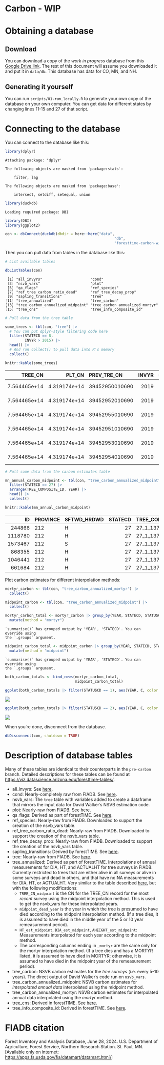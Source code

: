 # Carbon - WIP


# Obtaining a database

## Download

You can download a copy of the *work in progress* database from this
[Google Drive
link](https://drive.google.com/file/d/1Ndn63S4ZWDvttZMcXUj8Wx8ziqCCClIf/view?usp=sharing).
The rest of this document will assume you downloaded it and put it in
`data/db`. This database has data for CO, MN, and NH.

## Generating it yourself

You can run `scripts/01-run_locally.R` to generate your own copy of the
database on your own computer. You can get data for different states by
changing lines 11-15 and 27 of that script.

# Connecting to the database

You can connect to the database like this:

``` r
library(dplyr)
```


    Attaching package: 'dplyr'

    The following objects are masked from 'package:stats':

        filter, lag

    The following objects are masked from 'package:base':

        intersect, setdiff, setequal, union

``` r
library(duckdb)
```

    Loading required package: DBI

``` r
library(DBI)
library(ggplot2)

con <- dbConnect(duckdb(dbdir = here::here("data",
                                                  "db",
                                                  "foresttime-carbon-wip.duckdb")))
```

Then you can pull data from tables in the database like this:

``` r
# List available tables

dbListTables(con)
```

     [1] "all_invyrs"                      "cond"                           
     [3] "nsvb_vars"                       "plot"                           
     [5] "qa_flags"                        "ref_species"                    
     [7] "ref_tree_carbon_ratio_dead"      "ref_tree_decay_prop"            
     [9] "sapling_transitions"             "tree"                           
    [11] "tree_annualized"                 "tree_carbon"                    
    [13] "tree_carbon_annualized_midpoint" "tree_carbon_annualized_mortyr"  
    [15] "tree_cns"                        "tree_info_composite_id"         

``` r
# Pull data from the tree table

some_trees <- tbl(con, "tree") |>
  # You can put dplyr-style filtering code here
  filter(STATECD == 8,
         INVYR > 2015) |>
  head() |>
  # And run collect() to pull data into R's memory
  collect()

knitr::kable(some_trees)
```

| TREE_CN | PLT_CN | PREV_TRE_CN | INVYR | STATECD | UNITCD | COUNTYCD | PLOT | SUBP | TREE | CONDID | PREVCOND | STATUSCD | SPCD | SPGRPCD | DIA | DIAHTCD | HT | HTCD | ACTUALHT | TREECLCD | CR | CCLCD | TREEGRCD | AGENTCD | CULL | DAMLOC1 | DAMTYP1 | DAMSEV1 | DAMLOC2 | DAMTYP2 | DAMSEV2 | DECAYCD | STOCKING | WDLDSTEM | VOLCFNET | VOLCFGRS | VOLCSNET | VOLCSGRS | VOLBFNET | VOLBFGRS | VOLCFSND | DIACHECK | MORTYR | SALVCD | UNCRCD | CPOSCD | CLIGHTCD | CVIGORCD | CDENCD | CDIEBKCD | TRANSCD | TREEHISTCD | BHAGE | TOTAGE | CULLDEAD | CULLFORM | CULLMSTOP | CULLBF | CULLCF | BFSND | CFSND | SAWHT | BOLEHT | FORMCL | HTCALC | HRDWD_CLUMP_CD | SITREE | CREATED_DATE | MODIFIED_DATE | MORTCD | HTDMP | ROUGHCULL | MIST_CL_CD | CULL_FLD | RECONCILECD | PREVDIA | P2A_GRM_FLG | TREECLCD_NERS | TREECLCD_SRS | TREECLCD_NCRS | TREECLCD_RMRS | STANDING_DEAD_CD | PREV_STATUS_CD | PREV_WDLDSTEM | TPA_UNADJ | DRYBIO_BOLE | DRYBIO_STUMP | DRYBIO_BG | CARBON_AG | CARBON_BG | CYCLE | SUBCYCLE | BORED_CD_PNWRS | DAMLOC1_PNWRS | DAMLOC2_PNWRS | DIACHECK_PNWRS | DMG_AGENT1_CD_PNWRS | DMG_AGENT2_CD_PNWRS | DMG_AGENT3_CD_PNWRS | MIST_CL_CD_PNWRS | SEVERITY1_CD_PNWRS | SEVERITY1A_CD_PNWRS | SEVERITY1B_CD_PNWRS | SEVERITY2_CD_PNWRS | SEVERITY2A_CD_PNWRS | SEVERITY2B_CD_PNWRS | SEVERITY3_CD_PNWRS | UNKNOWN_DAMTYP1_PNWRS | UNKNOWN_DAMTYP2_PNWRS | PREV_PNTN_SRS | DISEASE_SRS | DIEBACK_SEVERITY_SRS | DAMAGE_AGENT_CD1 | DAMAGE_AGENT_CD2 | DAMAGE_AGENT_CD3 | CENTROID_DIA | CENTROID_DIA_HT | CENTROID_DIA_HT_ACTUAL | UPPER_DIA | UPPER_DIA_HT | VOLCSSND | DRYBIO_SAWLOG | DAMAGE_AGENT_CD1_SRS | DAMAGE_AGENT_CD2_SRS | DAMAGE_AGENT_CD3_SRS | DRYBIO_AG | ACTUALHT_CALC | ACTUALHT_CALC_CD | CULL_BF_ROTTEN | CULL_BF_ROTTEN_CD | CULL_BF_ROUGH | CULL_BF_ROUGH_CD | PREVDIA_FLD | TREECLCD_31_NCRS | TREE_GRADE_NCRS | BOUGHS_AVAILABLE_NCRS | BOUGHS_HRVST_NCRS | TREECLCD_31_NERS | AGENTCD_NERS | BFSNDCD_NERS | AGECHKCD_RMRS | PREV_ACTUALHT_RMRS | PREV_AGECHKCD_RMRS | PREV_BHAGE_RMRS | PREV_HT_RMRS | PREV_TOTAGE_RMRS | PREV_TREECLCD_RMRS | RADAGECD_RMRS | RADGRW_RMRS | VOLBSGRS | VOLBSNET | SAPLING_FUSIFORM_SRS | EPIPHYTE_PNWRS | ROOT_HT_PNWRS | CAVITY_USE_PNWRS | CORE_LENGTH_PNWRS | CULTURALLY_KILLED_PNWRS | DIA_EST_PNWRS | GST_PNWRS | INC10YR_PNWRS | INC5YRHT_PNWRS | INC5YR_PNWRS | RING_COUNT_INNER_2INCHES_PNWRS | RING_COUNT_PNWRS | SNAG_DIS_CD_PNWRS | CONEPRESCD1 | CONEPRESCD2 | CONEPRESCD3 | MASTCD | VOLTSGRS | VOLTSGRS_BARK | VOLTSSND | VOLTSSND_BARK | VOLCFGRS_STUMP | VOLCFGRS_STUMP_BARK | VOLCFSND_STUMP | VOLCFSND_STUMP_BARK | VOLCFGRS_BARK | VOLCFGRS_TOP | VOLCFGRS_TOP_BARK | VOLCFSND_BARK | VOLCFSND_TOP | VOLCFSND_TOP_BARK | VOLCFNET_BARK | VOLCSGRS_BARK | VOLCSSND_BARK | VOLCSNET_BARK | DRYBIO_STEM | DRYBIO_STEM_BARK | DRYBIO_STUMP_BARK | DRYBIO_BOLE_BARK | DRYBIO_BRANCH | DRYBIO_FOLIAGE | DRYBIO_SAWLOG_BARK | PREV_ACTUALHT_FLD | PREV_HT_FLD | PLOT_COMPOSITE_ID | TREE_COMPOSITE_ID |
|---:|---:|:---|---:|---:|---:|---:|---:|---:|---:|---:|:---|---:|---:|---:|---:|---:|---:|---:|---:|---:|---:|---:|:---|---:|---:|:---|:---|:---|:---|:---|:---|:---|---:|---:|---:|---:|---:|---:|---:|---:|---:|---:|:---|---:|:---|:---|:---|:---|:---|:---|:---|:---|---:|---:|:---|:---|:---|:---|:---|:---|:---|:---|:---|:---|:---|:---|:---|:---|:---|:---|:---|:---|:---|:---|:---|:---|:---|:---|:---|:---|:---|---:|:---|:---|---:|---:|---:|---:|---:|---:|---:|---:|:---|:---|:---|:---|:---|:---|:---|:---|:---|:---|:---|:---|:---|:---|:---|:---|:---|:---|:---|:---|:---|:---|:---|:---|:---|:---|:---|:---|:---|:---|:---|:---|:---|---:|:---|:---|:---|:---|:---|:---|:---|:---|:---|:---|:---|:---|:---|:---|:---|:---|:---|:---|:---|:---|:---|:---|:---|:---|:---|:---|:---|:---|:---|:---|:---|:---|:---|:---|:---|:---|:---|:---|:---|:---|:---|:---|:---|---:|:---|---:|:---|:---|:---|:---|:---|:---|:---|:---|:---|:---|:---|:---|:---|:---|:---|:---|:---|---:|---:|:---|:---|:---|:---|:---|:---|:---|
| 7.564465e+14 | 4.319174e+14 | 39452950010690 | 2019 | 8 | 2 | 43 | 82555 | 2 | 5 | 1 | 1 | 1 | 69 | 23 | 6.4 | 2 | 9 | 1 | 9 | 3 | 50 | 4 | NA | NA | 0 | NA | NA | NA | NA | NA | NA | NA | 0.6539 | 2 | NA | NA | NA | NA | NA | NA | NA | 0 | NA | NA | 85 | NA | NA | NA | NA | NA | NA | NA | NA | 99 | 60 | NA | 0 | NA | NA | NA | NA | NA | NA | NA | 9 | NA | NA | 2020-06-25 11:27:28 | 2024-04-08 21:06:20 | NA | NA | NA | 0 | 0 | NA | 6.1 | NA | NA | NA | NA | 2 | NA | 1 | 2 | 6.018046 | NA | NA | 5.072544 | 16.13346 | 2.419603 | 3 | 8 | NA | NA | NA | NA | NA | NA | NA | NA | NA | NA | NA | NA | NA | NA | NA | NA | NA | NA | NA | NA | 90002 | 90011 | 0 | NA | NA | NA | NA | NA | NA | NA | NA | NA | NA | 33.82276 | NA | NA | NA | NA | NA | NA | 6.1 | NA | NA | NA | NA | NA | NA | NA | 1 | 9 | 1 | NA | 9 | 89 | 2 | 2 | 1 | NA | NA | NA | NA | NA | NA | NA | NA | NA | NA | NA | NA | NA | NA | NA | NA | NA | NA | NA | NA | 0.780841 | NA | 0.780841 | NA | NA | NA | NA | NA | NA | NA | NA | NA | NA | NA | NA | NA | NA | NA | NA | NA | NA | NA | NA | 8.506236 | NA | NA | NA | 8_2_43_82555 | 8_2_43_82555_2_5 |
| 7.564465e+14 | 4.319174e+14 | 39452952010690 | 2019 | 8 | 2 | 43 | 82555 | 2 | 7 | 1 | 1 | 1 | 106 | 23 | 7.4 | 2 | 17 | 1 | 17 | 3 | 70 | 3 | NA | NA | 0 | NA | NA | NA | NA | NA | NA | NA | 1.7132 | 1 | NA | NA | NA | NA | NA | NA | NA | 0 | NA | NA | 85 | NA | NA | NA | NA | NA | NA | NA | NA | NA | 0 | NA | 0 | NA | NA | NA | NA | NA | NA | NA | 17 | NA | NA | 2020-06-25 11:27:28 | 2024-04-08 21:06:20 | NA | NA | NA | 0 | 0 | NA | 7.0 | NA | NA | NA | NA | 2 | NA | 1 | 1 | 6.018046 | NA | NA | 18.895346 | 44.23437 | 8.994185 | 3 | 8 | NA | NA | NA | NA | NA | NA | NA | NA | NA | NA | NA | NA | NA | NA | NA | NA | NA | NA | NA | NA | 0 | NA | NA | NA | NA | NA | NA | NA | NA | NA | NA | NA | NA | 92.92934 | NA | NA | NA | NA | NA | NA | 7.0 | NA | NA | NA | NA | NA | NA | NA | NA | 17 | NA | NA | 17 | NA | 2 | 4 | NA | NA | NA | NA | NA | NA | NA | NA | NA | NA | NA | NA | NA | NA | NA | NA | NA | NA | NA | NA | NA | 2.675795 | NA | 2.675795 | NA | NA | NA | NA | NA | NA | NA | NA | NA | NA | NA | NA | NA | NA | NA | NA | NA | NA | NA | NA | 10.494132 | NA | NA | NA | 8_2_43_82555 | 8_2_43_82555_2_7 |
| 7.564465e+14 | 4.319174e+14 | 39452955010690 | 2019 | 8 | 2 | 43 | 82555 | 2 | 10 | 1 | 1 | 1 | 69 | 23 | 10.4 | 2 | 9 | 1 | 9 | 3 | 80 | 3 | NA | NA | 0 | NA | NA | NA | NA | NA | NA | NA | 3.2265 | 2 | NA | NA | NA | NA | NA | NA | NA | 2 | NA | NA | 90 | NA | NA | NA | NA | NA | NA | NA | NA | NA | 30 | NA | 0 | NA | NA | NA | NA | NA | NA | NA | 9 | NA | NA | 2020-06-25 11:27:28 | 2024-04-08 21:06:20 | NA | NA | NA | 0 | 0 | NA | 10.7 | NA | NA | NA | NA | 2 | NA | 1 | 2 | 6.018046 | NA | NA | 13.701308 | 42.93031 | 6.535524 | 3 | 8 | NA | NA | NA | NA | NA | NA | NA | NA | NA | NA | NA | NA | NA | NA | NA | NA | NA | NA | NA | NA | 90011 | 0 | NA | NA | NA | NA | NA | NA | NA | NA | NA | NA | NA | 90.00065 | NA | NA | NA | NA | NA | NA | 10.7 | NA | NA | NA | NA | NA | NA | NA | NA | 9 | NA | NA | 9 | NA | 2 | 0 | NA | NA | NA | NA | NA | NA | NA | NA | NA | NA | NA | NA | NA | NA | NA | NA | NA | NA | NA | NA | NA | 2.158170 | NA | 2.158170 | NA | NA | NA | NA | NA | NA | NA | NA | NA | NA | NA | NA | NA | NA | NA | NA | NA | NA | NA | NA | 17.490448 | NA | NA | NA | 8_2_43_82555 | 8_2_43_82555_2_10 |
| 7.564465e+14 | 4.319174e+14 | 39452951010690 | 2019 | 8 | 2 | 43 | 82555 | 2 | 6 | 1 | 1 | 1 | 106 | 23 | 6.8 | 2 | 14 | 1 | 14 | 3 | 50 | 3 | NA | NA | 0 | NA | NA | NA | NA | NA | NA | NA | 1.4639 | 1 | NA | NA | NA | NA | NA | NA | NA | 0 | NA | NA | 80 | NA | NA | NA | NA | NA | NA | NA | NA | NA | 0 | NA | 0 | NA | NA | NA | NA | NA | NA | NA | 13 | NA | NA | 2020-06-25 11:27:28 | 2024-04-08 21:06:20 | NA | NA | NA | 0 | 0 | NA | 6.9 | NA | NA | NA | NA | 2 | NA | 1 | 1 | 6.018046 | NA | NA | 12.649085 | 31.18680 | 6.020964 | 3 | 8 | NA | NA | NA | NA | NA | NA | NA | NA | NA | NA | NA | NA | NA | NA | NA | NA | NA | NA | NA | NA | 0 | NA | NA | NA | NA | NA | NA | NA | NA | NA | NA | NA | NA | 65.51848 | NA | NA | NA | NA | NA | NA | 6.9 | NA | NA | NA | NA | NA | NA | NA | NA | 12 | NA | NA | 12 | NA | 2 | 0 | NA | NA | NA | NA | NA | NA | NA | NA | NA | NA | NA | NA | NA | NA | NA | NA | NA | NA | NA | NA | NA | 1.783027 | NA | 1.783027 | NA | NA | NA | NA | NA | NA | NA | NA | NA | NA | NA | NA | NA | NA | NA | NA | NA | NA | NA | NA | 9.279784 | NA | NA | NA | 8_2_43_82555 | 8_2_43_82555_2_6 |
| 7.564465e+14 | 4.319174e+14 | 39452953010690 | 2019 | 8 | 2 | 43 | 82555 | 2 | 8 | 1 | 1 | 1 | 69 | 23 | 13.7 | 2 | 9 | 1 | 9 | 3 | 40 | 4 | NA | NA | 0 | NA | NA | NA | NA | NA | NA | NA | 2.6935 | 5 | NA | NA | NA | NA | NA | NA | NA | 0 | NA | NA | 90 | NA | NA | NA | NA | NA | NA | NA | NA | NA | 80 | NA | 0 | NA | NA | NA | NA | NA | NA | NA | 9 | NA | NA | 2020-06-25 11:27:28 | 2024-04-08 21:06:20 | NA | NA | NA | 0 | 0 | NA | 13.5 | NA | NA | NA | NA | 2 | NA | 1 | 5 | 6.018046 | NA | NA | 24.497083 | 75.06024 | 11.685109 | 3 | 8 | NA | NA | NA | NA | NA | NA | NA | NA | NA | NA | NA | NA | NA | NA | NA | NA | NA | NA | NA | NA | 90011 | 0 | NA | NA | NA | NA | NA | NA | NA | NA | NA | NA | NA | 157.35900 | NA | NA | NA | NA | NA | NA | 13.5 | NA | NA | NA | NA | NA | NA | NA | NA | 8 | NA | NA | 8 | NA | 2 | 0 | NA | NA | NA | NA | NA | NA | NA | NA | NA | NA | NA | NA | NA | NA | NA | NA | NA | NA | NA | NA | NA | 3.892188 | NA | 3.892188 | NA | NA | NA | NA | NA | NA | NA | NA | NA | NA | NA | NA | NA | NA | NA | NA | NA | NA | NA | NA | 26.846541 | NA | NA | NA | 8_2_43_82555 | 8_2_43_82555_2_8 |
| 7.564465e+14 | 4.319174e+14 | 39452954010690 | 2019 | 8 | 2 | 43 | 82555 | 2 | 9 | 1 | 1 | 1 | 69 | 23 | 17.0 | 2 | 12 | 1 | 11 | 3 | 20 | 4 | NA | NA | 0 | NA | NA | NA | NA | NA | NA | NA | 4.0239 | 2 | NA | NA | NA | NA | NA | NA | NA | 2 | NA | NA | 65 | NA | NA | NA | NA | NA | NA | NA | NA | NA | 90 | NA | 0 | NA | NA | NA | NA | NA | NA | NA | 12 | NA | NA | 2020-06-25 11:27:28 | 2024-04-08 21:06:20 | NA | NA | NA | 0 | 0 | NA | 17.6 | NA | NA | NA | NA | 2 | NA | 1 | 2 | 6.018046 | NA | NA | 53.042916 | 153.11245 | 25.301471 | 3 | 8 | NA | NA | NA | NA | NA | NA | NA | NA | NA | NA | NA | NA | NA | NA | NA | NA | NA | NA | NA | NA | 90001 | 90002 | 90011 | NA | NA | NA | NA | NA | NA | NA | NA | NA | NA | 320.99047 | NA | NA | NA | NA | NA | NA | 17.6 | NA | NA | NA | NA | NA | NA | NA | NA | 12 | NA | NA | 12 | NA | 2 | 0 | NA | NA | NA | NA | NA | NA | NA | NA | NA | NA | NA | NA | NA | NA | NA | NA | NA | NA | NA | NA | NA | 8.471895 | NA | 8.471895 | NA | NA | NA | NA | NA | NA | NA | NA | NA | NA | NA | NA | NA | NA | NA | NA | NA | NA | NA | NA | 10.083742 | NA | NA | NA | 8_2_43_82555 | 8_2_43_82555_2_9 |

``` r
# Pull some data from the carbon estimates table

mn_annual_carbon_midpoint <- tbl(con, "tree_carbon_annualized_midpoint") |>
  filter(STATECD == 27) |>
  arrange(TREE_COMPOSITE_ID, YEAR) |>
  head() |>
  collect()

knitr::kable(mn_annual_carbon_midpoint)
```

| ID | PROVINCE | SFTWD_HRDWD | STATECD | TREE_COMPOSITE_ID | TRE_CN | YEAR | midpoint_dead_year | HT | DIA | ACTUALHT | PLT_CN | STATUSCD | SPCD | TREECLCD | CULL | VOLCFGRS | DRYBIO_AG | CARBON_AG | STANDING_DEAD_CD | DECAYCD | CR | ACTUAL_HT | ECOSUBCD | STDORGCD | JENKINS_SPGRPCD | WDSG | CULL_DECAY_RATIO | DECAY_WD | DECAY_BK | DECAY_BR | C_FRAC | DIVISION | CRmn | BROKEN_TOP | SPCD_DIVISION | SPCD_NUMERIC | k | saw | DBH | THT | VTOTIB_GROSS | VTOTBK_GROSS | VTOTOB_GROSS | HT4 | VMERIB_GROSS | VMEROB_GROSS | VMERBK_GROSS | VSTPIB_GROSS | VSTPOB_GROSS | VSTPBK_GROSS | VTOPIB_GROSS | VTOPOB_GROSS | VTOPBK_GROSS | HTSAW | VSAWIB_GROSS | VSAWOB_GROSS | VSAWBK_GROSS | HT_RAT_ADJ | VTOTIB_PRESENT | VTOTBK_PRESENT | VTOTOB_PRESENT | VMERIB_PRESENT | VMERBK_PRESENT | VMEROB_PRESENT | VSAWIB_PRESENT | VSAWBK_PRESENT | VSAWOB_PRESENT | VSTPIB_PRESENT | VSTPBK_PRESENT | VSTPOB_PRESENT | VTOPIB_PRESENT | VTOPBK_PRESENT | VTOPOB_PRESENT | SND_WOOD_DECAY | VTOTIB_SOUND | VMERIB_SOUND | VSTPIB_SOUND | VTOPIB_SOUND | VSAWIB_SOUND | VTOTBK_SOUND | VSTPBK_SOUND | VMERBK_SOUND | VTOPBK_SOUND | VSAWBK_SOUND | VTOTOB_SOUND | VMEROB_SOUND | VSTPOB_SOUND | VTOPOB_SOUND | VSAWOB_SOUND | Total | Bark | Branch | FOLIAGE | Wood | CULL_REDUCTION | WOOD_REDUCTION | BARK_REDUCTION | CRprop_HT | broken_crn_prop | BRANCH_REDUCTION | FOLIAGE_REDUCTION | Wood_Reduced | Bark_Reduced | Branch_Reduced | Foliage_Reduced | AGB_Reduction_Factor | Total_Reduced | TotalC | Diff | WoodR | BarkR | BranchR | WoodAdd | BarkAdd | BranchAdd | WoodF | BarkF | BranchF | WDSGAdj | BKSGAdj | WMERIB | WMERBK | WMEROB | WSTPIB | WSTPBK | WSTPOB | WTOPIB | WTOPBK | WTOPOB | WSAWIB | WSAWBK | WSAWOB | WTOTIB | WTOTBK | WTOTOB | WTOTBCH | WMERBCH | BIOMASS | CARBON | AGB |
|---:|:---|:---|---:|:---|---:|---:|---:|---:|---:|---:|---:|---:|---:|---:|---:|---:|---:|---:|---:|---:|---:|---:|:---|---:|---:|---:|---:|---:|---:|---:|---:|:---|---:|:---|:---|---:|---:|---:|---:|---:|---:|---:|---:|---:|---:|---:|---:|---:|---:|---:|---:|---:|---:|---:|---:|---:|---:|---:|---:|---:|---:|---:|---:|---:|---:|---:|---:|---:|---:|---:|---:|---:|---:|---:|---:|---:|---:|---:|---:|---:|---:|---:|---:|---:|---:|---:|---:|---:|---:|---:|---:|---:|---:|---:|---:|---:|---:|---:|---:|---:|---:|---:|---:|---:|---:|---:|---:|---:|---:|---:|---:|---:|---:|---:|---:|---:|---:|---:|---:|---:|---:|---:|---:|---:|---:|---:|---:|---:|---:|---:|---:|---:|---:|---:|---:|---:|---:|---:|---:|---:|
| 244866 | 212 | H | 27 | 27_1_137_10499_1_1 | 9.895841e+13 | 2005 | NA | 78 | 22.7 | 78 | 9.895839e+13 | 1 | 371 | 2 | 1 | 88.547403 | 4382.039700 | 2138.435374 | 0 | 0 | 60 | 78 | 212La | 0 | 7 | 0.55 | 0.54 | 1 | 1 | 1 | 48.8 | 210 | 38.6 | FALSE | 371 210 | 371 | 11 | 9 | 22.7 | 78 | 92.5906777 | 11.8226222 | 104.4132999 | 73.45555 | 88.547405 | 99.853754 | 11.3063490 | 3.8958927 | 4.3933474 | 0.4974547 | 0.1473801 | 0.1661986 | 0.0188185 | 60.396586 | 85.68999 | 96.63149 | 10.941495 | 1 | 92.5906777 | 11.8226222 | 104.4132999 | 88.547405 | 11.3063490 | 99.853754 | 85.68999 | 10.941495 | 96.63149 | 3.8958927 | 0.4974547 | 4.3933474 | 0.1473801 | 0.0188185 | 0.1661986 | 0.99 | 91.6647709 | 87.661931 | 3.8569338 | 0.1459063 | 84.83309 | 11.8226222 | 0.4974547 | 11.3063490 | 0.0188185 | 10.941495 | 103.4873931 | 98.968280 | 4.3543885 | 0.1647248 | 95.77459 | 4395.087431 | 379.666781 | 1366.4719663 | 28.7879020 | 3177.712057 | 0.9954 | 0.9954 | 1 | 0.60 | 1 | 1 | 1 | 3163.094582 | 379.666781 | 1366.4719663 | 28.7879020 | 0.9970313 | 4382.039700 | 4909.233329 | -527.193629 | 0.6443154 | 0.0773373 | 0.2783473 | -339.6789683 | -40.7717244 | -146.7429366 | 2823.415613 | 338.895057 | 1219.7290297 | 0.4886782 | 0.4593744 | 2700.12200 | 324.096103 | 3024.21810 | 118.799480 | 14.2595218 | 133.059002 | 4.494137 | 0.5394321 | 5.033569 | 2612.9894 | 313.6376 | 2926.627 | 2823.415613 | 338.895057 | 3162.310670 | 1219.7290297 | 1224.76260 | 4382.039700 | 2138.435374 | 4410.827602 |
| 1118780 | 212 | H | 27 | 27_1_137_10499_1_2 | 9.895841e+13 | 2005 | NA | 58 | 9.1 | 58 | 9.895839e+13 | 1 | 316 | 2 | 1 | 9.800291 | 477.679682 | 232.152325 | 0 | 0 | 20 | 58 | 212La | 0 | 7 | 0.49 | 0.54 | 1 | 1 | 1 | 48.6 | 210 | 38.6 | FALSE | 316 210 | 316 | 11 | 9 | 9.1 | 58 | 10.9123883 | 1.5541758 | 12.4665641 | 40.41126 | 9.800290 | 11.196077 | 1.3957873 | 0.5776558 | 0.6599273 | 0.0822715 | 0.5344428 | 0.6105598 | 0.0761170 | 6.927049 | NA | NA | NA | 1 | 10.9123883 | 1.5541758 | 12.4665641 | 9.800290 | 1.3957873 | 11.196077 | NA | NA | NA | 0.5776558 | 0.0822715 | 0.6599273 | 0.5344428 | 0.0761170 | 0.6105598 | 0.99 | 10.8032644 | 9.702287 | 0.5718792 | 0.5290983 | NA | 1.5541758 | 0.0822715 | 1.3957873 | 0.0761170 | NA | 12.3574402 | 11.098074 | 0.6541507 | 0.6052153 | NA | 479.202668 | 43.798799 | 105.4712392 | 10.5603131 | 333.657184 | 0.9954 | 0.9954 | 1 | 0.20 | 1 | 1 | 1 | 332.122361 | 43.798799 | 105.4712392 | 10.5603131 | 0.9968218 | 477.679682 | 481.392399 | -3.712717 | 0.6899202 | 0.0909836 | 0.2190962 | -2.5614784 | -0.3377962 | -0.8134421 | 329.560882 | 43.461002 | 104.6577971 | 0.4839843 | 0.4481413 | 295.97482 | 39.031824 | 335.00664 | 17.445562 | 2.3006421 | 19.746204 | 16.140503 | 2.1285367 | 18.269039 | NA | NA | NA | 329.560882 | 43.461002 | 373.021885 | 104.6577971 | 122.92684 | 477.679682 | 232.152325 | 488.239995 |
| 1573467 | 212 | S | 27 | 27_1_137_10499_1_3 | 9.895841e+13 | 2005 | NA | 34 | 5.6 | 34 | 9.895839e+13 | 1 | 12 | 2 | 1 | 1.869570 | 96.386245 | 48.771440 | 0 | 0 | 70 | 34 | 212La | 0 | 3 | 0.33 | 0.92 | 1 | 1 | 1 | 50.6 | 210 | 48.0 | FALSE | 12 210 | 12 | 9 | 7 | 5.6 | 34 | 2.6731790 | 0.3680522 | 3.0412312 | 15.91669 | 1.869569 | 2.126977 | 0.2574084 | 0.2162790 | 0.2460570 | 0.0297780 | 0.5873314 | 0.6681971 | 0.0808657 | 5.000000 | NA | NA | NA | 1 | 2.6731790 | 0.3680522 | 3.0412312 | 1.869569 | 0.2574084 | 2.126977 | NA | NA | NA | 0.2162790 | 0.0297780 | 0.2460570 | 0.5873314 | 0.0808657 | 0.6681971 | 0.99 | 2.6464472 | 1.850873 | 0.2141162 | 0.5814580 | NA | 0.3680522 | 0.0297780 | 0.2574084 | 0.0808657 | NA | 3.0144994 | 2.108281 | 0.2438943 | 0.6623238 | NA | 96.430772 | 9.681823 | 30.6423370 | 17.5484838 | 55.046101 | 0.9992 | 0.9992 | 1 | 0.70 | 1 | 1 | 1 | 55.002065 | 9.681823 | 30.6423370 | 17.5484838 | 0.9995383 | 96.386245 | 95.326225 | 1.060021 | 0.5769878 | 0.1015652 | 0.3214471 | 0.6116189 | 0.1076612 | 0.3407405 | 55.613683 | 9.789485 | 30.9830775 | 0.3334026 | 0.4262514 | 38.89511 | 6.846572 | 45.74168 | 4.499539 | 0.7920383 | 5.291577 | 12.219032 | 2.1508740 | 14.369906 | NA | NA | NA | 55.613683 | 9.789485 | 65.403168 | 30.9830775 | 45.35298 | 96.386245 | 48.771440 | 113.934729 |
| 868355 | 212 | H | 27 | 27_1_137_10499_1_4 | 9.895841e+13 | 2005 | NA | 52 | 7.2 | 52 | 9.895839e+13 | 1 | 316 | 2 | 1 | 5.271121 | 274.916141 | 133.609244 | 0 | 0 | 65 | 52 | 212La | 0 | 7 | 0.49 | 0.54 | 1 | 1 | 1 | 48.6 | 210 | 38.6 | FALSE | 316 210 | 316 | 11 | 9 | 7.2 | 52 | 6.2857487 | 0.9034122 | 7.1891609 | 30.70862 | 5.271119 | 6.028704 | 0.7575856 | 0.3676814 | 0.4205260 | 0.0528446 | 0.6469488 | 0.7399308 | 0.0929820 | 5.000000 | NA | NA | NA | 1 | 6.2857487 | 0.9034122 | 7.1891609 | 5.271119 | 0.7575856 | 6.028704 | NA | NA | NA | 0.3676814 | 0.0528446 | 0.4205260 | 0.6469488 | 0.0929820 | 0.7399308 | 0.99 | 6.2228912 | 5.218407 | 0.3640046 | 0.6404793 | NA | 0.9034122 | 0.0528446 | 0.7575856 | 0.0929820 | NA | 7.1263034 | 5.975993 | 0.4168492 | 0.7334613 | NA | 275.810220 | 27.568973 | 52.9659466 | 7.1597148 | 192.193051 | 0.9954 | 0.9954 | 1 | 0.65 | 1 | 1 | 1 | 191.308963 | 27.568973 | 52.9659466 | 7.1597148 | 0.9967584 | 274.916141 | 271.843883 | 3.072258 | 0.7037457 | 0.1014147 | 0.1948396 | 2.1620882 | 0.3115722 | 0.5985974 | 193.471052 | 27.880545 | 53.5645440 | 0.4932583 | 0.4945734 | 162.24143 | 23.380136 | 185.62156 | 11.316983 | 1.6308571 | 12.947840 | 19.912643 | 2.8695525 | 22.782195 | NA | NA | NA | 193.471052 | 27.880545 | 221.351597 | 53.5645440 | 76.34674 | 274.916141 | 133.609244 | 282.075856 |
| 1046441 | 212 | H | 27 | 27_1_137_10499_2_10 | 9.895843e+13 | 2005 | NA | 20 | 1.7 | 20 | 9.895839e+13 | 1 | 316 | 2 | 0 | NA | 8.175939 | 3.973506 | 0 | 0 | 50 | NA | 212La | 0 | 7 | 0.49 | 0.54 | 1 | 1 | 1 | 48.6 | 210 | 38.6 | FALSE | 316 210 | 316 | 11 | 9 | 1.7 | 20 | 0.1537082 | 0.0308045 | 0.1845128 | NA | NA | NA | NA | NA | NA | NA | NA | NA | NA | NA | NA | NA | NA | 1 | 0.1537082 | 0.0308045 | 0.1845128 | NA | NA | NA | NA | NA | NA | NA | NA | NA | NA | NA | NA | 1.00 | 0.1537082 | NA | NA | NA | NA | 0.0308045 | NA | NA | NA | NA | 0.1845128 | NA | NA | NA | NA | 8.175939 | 1.388624 | 0.6216662 | 0.8595601 | 4.699783 | 1.0000 | 1.0000 | 1 | 0.50 | 1 | 1 | 1 | 4.699783 | 1.388624 | 0.6216662 | 0.8595601 | 1.0000000 | 8.175939 | 6.710073 | 1.465866 | 0.7004071 | 0.2069462 | 0.0926467 | 1.0267029 | 0.3033553 | 0.1358077 | 5.726486 | 1.691979 | 0.7574739 | 0.5970442 | 0.8802291 | NA | NA | NA | NA | NA | NA | NA | NA | NA | NA | NA | NA | 5.726486 | 1.691979 | 7.418465 | 0.7574739 | NA | 8.175939 | 3.973507 | 9.035499 |
| 661684 | 212 | H | 27 | 27_1_137_10499_2_2 | 9.895842e+13 | 2005 | NA | 78 | 15.0 | 78 | 9.895839e+13 | 1 | 743 | 2 | 1 | 38.645440 | 1571.295326 | 754.221756 | 0 | 0 | 35 | 78 | 212La | 0 | 6 | 0.36 | 0.54 | 1 | 1 | 1 | 48.0 | 210 | 38.6 | FALSE | 743 210 | 743 | 11 | 9 | 15.0 | 78 | 40.3175350 | 4.9072768 | 45.2248118 | 68.08895 | 38.645438 | 43.349194 | 4.7037563 | 1.3394184 | 1.5024467 | 0.1630282 | 0.3326788 | 0.3731710 | 0.0404922 | 43.978007 | 33.23108 | 37.27582 | 4.044744 | 1 | 40.3175350 | 4.9072768 | 45.2248118 | 38.645438 | 4.7037563 | 43.349194 | 33.23108 | 4.044744 | 37.27582 | 1.3394184 | 0.1630282 | 1.5024467 | 0.3326788 | 0.0404922 | 0.3731710 | 0.99 | 39.9143596 | 38.258983 | 1.3260242 | 0.3293520 | 32.89877 | 4.9072768 | 0.1630282 | 4.7037563 | 0.0404922 | 4.044744 | 44.8216364 | 42.962740 | 1.4890525 | 0.3698443 | 36.94351 | 1575.794451 | 233.158011 | 320.3338694 | 17.1443426 | 905.693106 | 0.9954 | 0.9954 | 1 | 0.35 | 1 | 1 | 1 | 901.526918 | 233.158011 | 320.3338694 | 17.1443426 | 0.9971449 | 1571.295326 | 1455.018798 | 116.276528 | 0.6195981 | 0.1602440 | 0.2201579 | 72.0447186 | 18.6326142 | 25.5991951 | 973.571636 | 251.790625 | 345.9330645 | 0.3869807 | 0.8222699 | 933.19450 | 241.348062 | 1174.54257 | 32.343738 | 8.3649212 | 40.708659 | 8.033394 | 2.0776421 | 10.111036 | 802.4507 | 207.5344 | 1009.985 | 973.571636 | 251.790625 | 1225.362261 | 345.9330645 | 356.04410 | 1571.295326 | 754.221756 | 1588.439668 |

Plot carbon estimates for different interpolation methods:

``` r
mortyr_carbon <- tbl(con, "tree_carbon_annualized_mortyr") |>
  collect()

midpoint_carbon <- tbl(con, "tree_carbon_annualized_midpoint") |>
  collect()

mortyr_carbon_total <- mortyr_carbon |> group_by(YEAR, STATECD, STATUSCD) |> summarize(C = sum(CARBON, na.rm = T)) |> ungroup()  |> 
  mutate(method = "mortyr")
```

    `summarise()` has grouped output by 'YEAR', 'STATECD'. You can override using
    the `.groups` argument.

``` r
midpoint_carbon_total <- midpoint_carbon |> group_by(YEAR, STATECD, STATUSCD) |> summarize(C = sum(CARBON, na.rm = T)) |> ungroup() |> 
  mutate(method = "midpoint")
```

    `summarise()` has grouped output by 'YEAR', 'STATECD'. You can override using
    the `.groups` argument.

``` r
both_carbon_totals <- bind_rows(mortyr_carbon_total,
                                midpoint_carbon_total)

ggplot(both_carbon_totals |> filter(STATUSCD == 1), aes(YEAR, C, color = method)) + geom_line() + facet_wrap(vars(STATECD), ncol = 1) + theme_bw() + ggtitle("Live C")
```

![](carbon_files/figure-commonmark/unnamed-chunk-3-1.png)

``` r
ggplot(both_carbon_totals |> filter(STATUSCD == 2), aes(YEAR, C, color = method)) + geom_line() + facet_wrap(vars(STATECD), ncol = 1) + theme_bw() + ggtitle("Dead C")
```

![](carbon_files/figure-commonmark/unnamed-chunk-3-2.png)

When you’re done, disconnect from the database.

``` r
dbDisconnect(con, shutdown = TRUE)
```

# Description of database tables

Many of these tables are identical to their counterparts in the
`pre-carbon` branch. Detailed descriptions for these tables can be found
at https://viz.datascience.arizona.edu/foresttime-tables/.

- all_invyrs: See
  [here](https://viz.datascience.arizona.edu/foresttime-tables/table_descriptions.html#all_invyrs-table).
- cond: Nearly-completely raw from FIADB. See
  [here](https://viz.datascience.arizona.edu/foresttime-tables/table_descriptions.html#cond-table).
- nsvb_vars: The `tree` table with variables added to create a dataframe
  that mirrors the input data for David Walker’s NSVB estimation code.
- plot: Nearly-raw from FIADB. See
  [here](https://viz.datascience.arizona.edu/foresttime-tables/table_descriptions.html#plot-table).
- qa_flags: Derived as part of forestTIME. See
  [here](https://viz.datascience.arizona.edu/foresttime-tables/table_descriptions.html#qa_flags-table).
- ref_species: Nearly-raw from FIADB. Downloaded to support the creation
  of the nsvb_vars table.
- ref_tree_carbon_ratio_dead: Nearly-raw from FIADB. Downloaded to
  support the creation of the nsvb_vars table.
- ref_tree_decay_prop: Nearly-raw from FIADB. Downloaded to support the
  creation of the nsvb_vars table.
- sapling_transitions: Derived by forestTIME. See
  [here](https://viz.datascience.arizona.edu/foresttime-tables/table_descriptions.html#sapling_transitions-table).
- tree: Nearly-raw from FIADB. See
  [here](https://viz.datascience.arizona.edu/foresttime-tables/table_descriptions.html#tree-table).
- tree_annualized: Derived as part of forestTIME. Interpolations of
  annual measurements for DIA, HT, and ACTUALHT for tree surveys in
  FIADB. Currently restricted to trees that are either alive in all
  surveys or alive in some surveys and dead in others, and that have no
  NA measurements for DIA, HT, or ACTUALHT. Very similar to the table
  described
  [here](https://viz.datascience.arizona.edu/foresttime-tables/table_descriptions.html#tree_annualized-table),
  but with the following modifications:
  - `TREE_CN_midpoint` is the CN for the TREE_CN record for the most
    *recent* survey using the midpoint interpolation method. This is
    used to get the nsvb_vars for these interpolated years.
  - `midpoint_dead_year` is the year in which the tree is presumed to
    have died according to the midpoint interpolation method. (If a tree
    dies, it is assumed to have died in the middle year of the 5 or 10
    year remeasurement period).
  - `HT_est_midpoint`, `DIA_est_midpoint`, `AHEIGHT_est_midpoint`:
    Measurements interpolated for each year according to the midpoint
    method.
  - The corresponding columns ending in `_mortyr` are the same only for
    the mortyr interpolation method. (If a tree dies and has a MORTYR
    listed, it is assumed to have died in MORTYR; otherwise, it is
    assumed to have died in the midpoint year of the remeasurement
    period).
- tree_carbon: NSVB carbon estimates for the *tree surveys* (i.e. every
  5-10 years). The direct output of David Walker’s code run on
  `nsvb_vars`.
- tree_carbon_annualized_midpoint: NSVB carbon estimates for
  *interpolated annual data* interpolated using the midpoint method.
- tree_carbon_annualized_mortyr: NSVB carbon estimates for interpolated
  annual data interpolated using the *mortyr* method.
- tree_cns: Derived in forestTIME. See
  [here](https://viz.datascience.arizona.edu/foresttime-tables/table_descriptions.html#tree_cns-table).
- tree_info_composite_id: Derived in forestTIME. See
  [here](https://viz.datascience.arizona.edu/foresttime-tables/table_descriptions.html#tree_info_composite_id-table).

# FIADB citation

Forest Inventory and Analysis Database, June 28, 2024. U.S. Department
of Agriculture, Forest Service, Northern Research Station. St. Paul, MN.
\[Available only on internet:
https://apps.fs.usda.gov/fia/datamart/datamart.html\]

